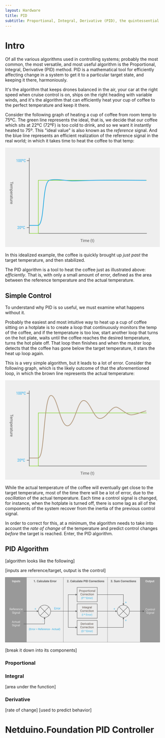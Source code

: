 ```yaml
---
layout: Hardware
title: PID
subtitle: Proportional, Integral, Derivative (PID), the quintessential industrial control algorithm.
---
```


# Intro

Of all the various algorithms used in controlling systems; probably the most common, the most versatile, and most useful algorithm is the Proportional, Integral, Derivative (PID) method. PID is a mathematical tool for efficiently affecting change in a system to get it to a particular target state, and keeping it there, harmoniously. 

It's the algorithm that keeps drones balanced in the air, your car at the right speed when cruise control is on, ships on the right heading with variable winds, and it's the algorithm that can efficiently heat your cup of coffee to the perfect temperature and keep it there.

Consider the following graph of heating a cup of coffee from room temp to 75ºC. The green line represents the ideal, that is, we decide that our coffee which sits at 22ºC (72ºF) is too cold to drink, and so we want it instantly heated to 75º. This "ideal value" is also known as the _reference_ signal. And the blue line represents an efficient realization of the reference signal in the real world; in which it takes time to heat the coffee to that temp:

![](PID_Reference_and_Ideal.svg)

In this idealized example, the coffee is quickly brought up _just past_ the target temperature, and then stabilized. 

The PID algorithm is a tool to heat the coffee just as illustrated above: _efficiently_.  That is, with only a small amount of error, defined as the area between the reference temperature and the actual temperature. 

## Simple Control

To understand why PID is so useful, we must examine what happens without it. 

Probably the easiest and most intuitive way to heat up a cup of coffee sitting on a hotplate is to create a loop that continuously monitors the temp of the coffee, and if the temperature is too low, start another loop that turns on the hot plate, waits until the coffee reaches the desired temperature, turns the hot plate off. That loop then finishes and when the master loop detects that the coffee has gone below the target temperature, it stars the heat up loop again.

This is a very simple algorithm, but it leads to a lot of error. Consider the following graph, which is the likely outcome of that the aforementioned loop, in which the brown line represents the actual temperature:

![](PID_Proportional.svg)

While the actual temperature of the coffee will eventually get close to the target temperature, most of the time there will be a lot of error, due to the _oscillation_ of the actual temperature. Each time a control signal is changed, for instance, when the hotplate is turned off, there is some lag as all of the components of the system recover from the inertia of the previous control signal. 

In order to correct for this, at a minimum, the algorithm needs to take into account the _rate of change_ of the temperature and predict control changes _before_ the target is reached. Enter, the PID algorithm.

## PID Algorithm

[algorithm looks like the following]

[inputs are reference/target, output is the control]

![](PID_Block_Diagram.svg)

[break it down into its components]

### Proportional


### Integral

[area under the function]

### Derivative

[rate of change]
[used to predict behavior]

# Netduino.Foundation PID Controller


